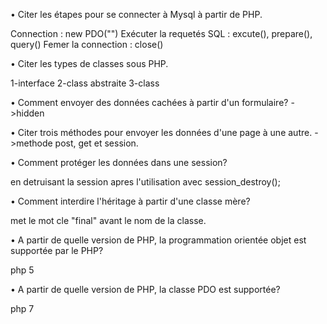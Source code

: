 • Citer les étapes pour se connecter à Mysql à partir de PHP.

Connection : new PDO("")
Exécuter la requetés SQL : excute(), prepare(), query()
Femer la connection : close()

• Citer les types de classes sous PHP.

1-interface 
2-class abstraite
3-class

• Comment envoyer des données cachées à partir d'un formulaire?
->hidden

• Citer trois méthodes pour envoyer les données d'une page à une autre.
->methode post, get et session.

• Comment protéger les données dans une session?

en detruisant la session apres l'utilisation avec session_destroy();

• Comment interdire l'héritage à partir d'une classe mère?

met le mot cle "final" avant le nom de la classe.

• A partir de quelle version de PHP, la programmation orientée objet est
supportée par le PHP?

php 5

• A partir de quelle version de PHP, la classe PDO est supportée?

php 7